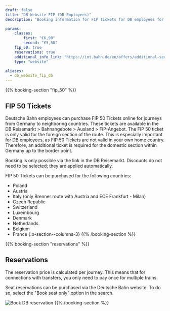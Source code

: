```yaml
---
draft: false
title: "DB Website FIP (DB Employees)"
description: "Booking information for FIP tickets for DB employees for neighboring countries of Germany"

params:
    classes:
        first: "€6,90"
        second: "€5,50"
    fip_50: true
    reservations: true
    additional_info_link: "https://int.bahn.de/en/offers/additional-services/seat-reservation"
    type: "website"

aliases:
  - db_website_fip_db
---
```


{{% booking-section "fip_50" %}}
## FIP 50 Tickets

Deutsche Bahn employees can purchase FIP 50 Tickets online for journeys from Germany to neighboring countries. These tickets are available in the DB Reisemarkt > Bahnangebote > Ausland > FIP-Angebot. The FIP 50 ticket is only valid for the foreign section of the route. This is especially important for DB employees, as FIP 50 Tickets are not valid in your own home country. Therefore, an additional ticket is required for the domestic section within Germany up to the border point.

Booking is only possible via the link in the DB Reisemarkt. Discounts do not need to be selected; they are applied automatically.

FIP 50 Tickets can be purchased for the following countries:
- Poland
- Austria
- Italy (only Brenner route with Austria and ECE Frankfurt - Milan)
- Czech Republic
- Switzerland
- Luxembourg
- Denmark
- Netherlands
- Belgium
- France
{.o-section--columns-3}
{{% /booking-section %}}

{{% booking-section "reservations" %}}
## Reservations

The reservation price is calculated per journey. This means that for connections with transfers, you only need to pay once for multiple trains.

Seat reservations can be purchased via the Deutsche Bahn website. To do so, select the "Book seat only" option in the search.

![Book DB reservation](db_reservation.webp)
{{% /booking-section %}}
